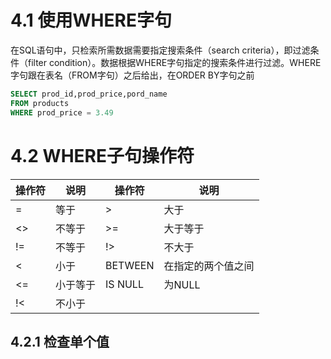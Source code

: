 # 4.1 使用WHERE字句
在SQL语句中，只检索所需数据需要指定搜索条件（search criteria），即过滤条件（filter condition）。数据根据WHERE字句指定的搜索条件进行过滤。WHERE字句跟在表名（FROM字句）之后给出，在ORDER BY字句之前
```sql
SELECT prod_id,prod_price,pord_name
FROM products
WHERE prod_price = 3.49
```

# 4.2 WHERE子句操作符

|操作符|说明|操作符|说明|
|--------|-----|--|--|
|=|等于|>|大于|
|<>|不等于|>=|大于等于|
|!=|不等于|!>|不大于|
|<|小于|BETWEEN|在指定的两个值之间|
|<=|小于等于|IS NULL|为NULL|
|!<|不小于|

## 4.2.1 检查单个值
